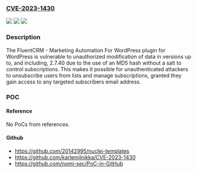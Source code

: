 ### [CVE-2023-1430](https://cve.mitre.org/cgi-bin/cvename.cgi?name=CVE-2023-1430)
![](https://img.shields.io/static/v1?label=Product&message=Email%20Marketing%2C%20Newsletter%2C%20Email%20Automation%20and%20CRM%20Plugin%20for%20WordPress%20by%20FluentCRM&color=blue)
![](https://img.shields.io/static/v1?label=Version&message=%3D%202.7.40%20&color=brighgreen)
![](https://img.shields.io/static/v1?label=Vulnerability&message=CWE-759%20Use%20of%20a%20One-Way%20Hash%20without%20a%20Salt&color=brighgreen)

### Description

The FluentCRM - Marketing Automation For WordPress  plugin for WordPress is vulnerable to unauthorized modification of data in versions up to, and including, 2.7.40 due to the use of an MD5 hash without a salt to control subscriptions. This makes it possible for unauthenticated attackers to unsubscribe users from lists and manage subscriptions, granted they gain access to any targeted subscribers email address.

### POC

#### Reference
No PoCs from references.

#### Github
- https://github.com/20142995/nuclei-templates
- https://github.com/karlemilnikka/CVE-2023-1430
- https://github.com/nomi-sec/PoC-in-GitHub

